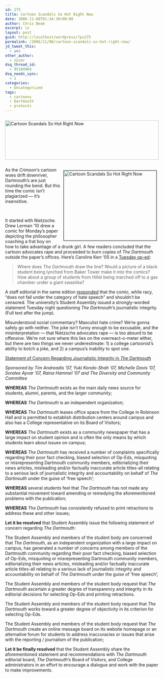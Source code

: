 ```yaml
---
id: 275
title: Cartoon Scandals So Hot Right Now
date: 2006-11-08T01:34:38+00:00
author: Chris Beam
excerpt: \n
layout: post
guid: http://localhost/wordpress/?p=275
permalink: /2006/11/08/cartoon-scandals-so-hot-right-now/
jd_tweet_this:
  - yes
other_author:
  - zozer
dsq_thread_id:
  - 95104964
dsq_needs_sync:
  - 1
categories:
  - Uncategorized
tags:
  - cartoons
  - Dartmouth
  - protests
---
```

<p class="MsoNormal c1">
  <a href="http://www.ivygateblog.com/wp-content/uploads/2006/11/dartcomicbig.jpg"><img width="500" vspace="10" height="128" border="0" align="top" src="http://www.ivygateblog.com/wp-content/uploads/2006/11/dartcomic.jpg" alt="Cartoon Scandals So Hot Right Now" /></a>
</p>

<p class="MsoNormal c1">
  <img width="302" vspace="10" hspace="10" height="227" border="1" align="right" src="http://www.ivygateblog.com/wp-content/uploads/2006/11/lerman2.jpg" alt="Cartoon Scandals So Hot Right Now" />As the <em>Crimson</em>&#8216;s cartoon woes drift downriver, Dartmouth&#8217;s are just rounding the bend. But this time the comic isn&#8217;t plagiarized &#8212; it&#8217;s insensitive.
</p>

<p class="MsoNormal c1">
  &nbsp;
</p>

<p class="MsoNormal c1">
  It started with Nietzsche. Drew Lerman &#8217;10 drew a comic for Monday&#8217;s paper depicting the philosopher coaching a frat boy on how to take advantage of a drunk girl. A few readers concluded that the cartoon advocates rape and proceeded to burn copies of <em>The Dartmouth</em> outside the paper&#8217;s offices. Here&#8217;s Caroline Kerr &#8217;05 in a <a href="http://www.thedartmouth.com/article.php?aid=2006110702030">Tuesday op-ed</a>:
</p>

> <p class="MsoNormal c1">
>   Where does <em>The Dartmouth</em> draw the line? Would a picture of a black student being lynched from Baker Tower make it into the comics? How about a group of students from Hillel being marched off to a gas chamber under a giant swastika?
> </p>

<p class="MsoNormal c1">
  A staff editorial in the same edition <a href="http://www.thedartmouth.com/article.php?aid=2006110702010">responded</a> that the comic, while racy, &#8220;does not fall under the category of hate speech&#8221; and shouldn&#8217;t be censored. The university&#8217;s Student Assembly issued a strongly-worded statement Tuesday night questioning <em>The Dartmouth</em>&#8216;s journalistic integrity. (Full text after the jump).
</p>

<p class="MsoNormal c1">
  Misunderstood social commentary? Masculist hate crime? We&#8217;re gonna safely go with neither. The joke isn&#8217;t funny enough to be excusable, and the misinterpretation &#8212; that Nietzsche advocates rape&nbsp;&#8212; is&nbsp;too absurd to be offensive. We&#8217;re not sure where this lies on the overreact-o-meter either, but there are two things we never underestimate: 1) a college cartoonist&#8217;s ability to botch a joke, and 2) a campus&#8217;s inability to spot one.
</p>

<!--more-->

<p class="c2">
  <u>Statement of Concern Regarding Journalistic Integrity in <em>The Dartmouth</em></u>
</p>

_<span>Sponsored by Tim Andreadis &#8217;07, Yuki Kondo-Shah &#8217;07, Michelle Davis &#8217;07,<br /></span>_ _<span>Soralee Ayvar &#8217;07, Raina Hammel &#8217;07 and The Diversity and Community Committee</span>_

**WHEREAS** _The Dartmouth_ exists as the main daily news source for students, alumni, parents, and the larger community;

**WHEREAS** _The Dartmouth_ is an independent organization;

**WHEREAS** _The Dartmouth_ leases office space from the College in Robinson Hall and is permitted to establish distribution centers around campus and also has a College representative on its Board of Visitors;

**WHEREAS** _The Dartmouth_ exists as a community newspaper that has a large impact on student opinion and is often the only means by which students learn about issues on campus;

**WHEREAS** _The Dartmouth_ has received a number of complaints specifically regarding their poor fact checking, biased selection of <span>Op-Eds,</span> misquoting or misrepresenting Dartmouth community members, editorializing their news articles, misleading and/or factually inaccurate article titles-all relating to a serious lack of journalistic integrity <span>and accountability</span> on behalf of _The Dartmouth_ under the guise of &#8216;free speech&#8217;;

**WHEREAS** several students feel that _The Dartmouth_ has not made any substantial movement toward amending or remedying the aforementioned problems with the publication;

**WHEREAS** _The Dartmouth_ has consistently refused to print retractions to address these and other issues;

**Let it be resolved** that Student Assembly issue the following statement of concern regarding _The Dartmouth_:

The Student Assembly and members of the student body are concerned that _The Dartmouth_, as an independent organization with a large impact on campus, has generated a number of concerns among members of the Dartmouth community regarding their poor fact checking, biased selection of <span>Op-Eds,</span> misquoting or misrepresenting Dartmouth community members, editorializing their news articles, misleading and/or factually inaccurate article titles-all relating to a serious lack of journalistic integrity <span>and accountability</span> on behalf of _The Dartmouth_ under the guise of &#8216;free speech&#8217;;

The Student Assembly and members of the student body request that _The Dartmouth_ ascertain a greater degree of transparency and integrity in its editorial decisions for selecting Op-Eds and printing retractions.

The Student Assembly and members of the student body request that _The Dartmouth_ works toward a greater degree of objectivity in its criterion for selecting Op-Eds.

The Student Assembly and members of the student body request that _The Dartmouth_ create an online message board on its website homepage or an alternative forum for students to address inaccuracies or issues that arise with the reporting / journalism of the publication;

**Let it be finally resolved** that the Student Assembly share the aforementioned statement and recommendations with _The Dartmouth_ editorial board, _The Dartmouth_&#8216;s Board of Visitors, and College administrators in an effort to encourage a dialogue and work with the paper to make improvements.